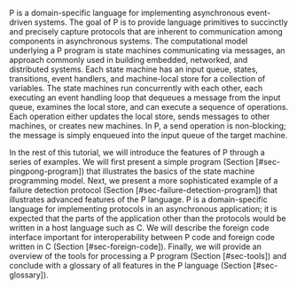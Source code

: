 P is a domain-specific language for implementing asynchronous 
event-driven systems.
The goal of P is to provide language primitives to succinctly and 
precisely capture protocols that are inherent to communication among
components in asynchronous systems.
The computational model underlying a P program is state machines 
communicating via messages,
an approach commonly used in building embedded, networked, and 
distributed systems.
Each state machine has an input queue, states, transitions, event handlers, 
and machine-local store for a collection of variables.
The state machines run concurrently with each other, 
each executing an event handling loop that dequeues a
message from the input queue, examines the local store, 
and can execute a sequence of operations. 
Each operation either updates the local store, 
sends messages to other machines, or creates new machines. 
In P, a send operation is non-blocking; 
the message is simply enqueued into the input queue of the target machine. 

In the rest of this tutorial, 
we will introduce the features of P through a series of examples.
We will first present a simple program (Section [#sec-pingpong-program])
that illustrates the basics of the state machine programming model.
Next, we present a more sophisticated example of a failure detection protocol 
(Section [#sec-failure-detection-program]) that illustrates advanced features of 
the P language.
P is a domain-specific language for implementing protocols in an asynchronous application;
it is expected that the parts of the application other than the protocols would be written in a 
host language such as C.
We will describe the foreign code interface important for interoperability between P code and foreign code written
in C (Section [#sec-foreign-code]).
Finally, we will provide an overview of the tools for processing a P program (Section [#sec-tools])
and conclude with a glossary of all features in the P language (Section [#sec-glossary]).
